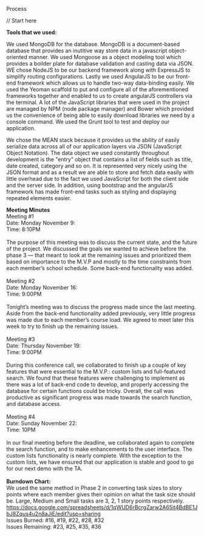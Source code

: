 Process

// Start here

<b>Tools that we used:</b> 

  We used MongoDB for the database. MongoDB is a document-based database that provides an inutitive way store data in a javascript object-oriented manner. We used Mongoose as a object modeling tool which provides a boilder plate for database validation and casting data via JSON. WE chose NodeJS to be our backend framework along with ExpressJS to simplify routing configurations. Lastly we used AngularJS to be our front-end framework which allows us to handle two-way data-binding easily. We used the Yeoman scaffold to put and configure all of the aforementioned frameworks together and enabled to us to create angularJS controllers via the terminal. A lot of the JavaScript libraries that were used in the project are managed by NPM (node package manager) and Bower which provided us the convenience of being able to easily download libraries we need by a console command. We used the Grunt tool to test and deploy our application.
  
  
  We chose the MEAN stack because it provides us the ability of easily serialize data across all of our application layers via JSON (JavaScript Object Notation). The data object we used constantly throughout development is the "entry" object that contains a list of fields such as title, date created, category and so on. It is represented very nicely using the JSON format and as a result we are able to store and fetch data easily with little overhead due to the fact we used JavaScript for both the client side and the server side. In addition, using bootstrap and the angularJS framework has made front-end tasks such as styling and displaying repeated elements easier. 

<b>Meeting Minutes</b> <br>
Meeting #1 <br>
Date: Monday November 9: <br>
Time: 8:10PM <br>
<br>
The purpose of this meeting was to discuss the current state, and the future of the project. We discussed the goals we wanted to achieve before the phase 3 — that meant to look at the remaining issues and prioritized them based on importance to the M.V.P and mostly to the time constraints from each member’s school schedule. Some back-end functionality was added.<br>
<br>
Meeting #2<br>
Date: Monday November 16:<br>
Time: 9:00PM<br>
<br>
Tonight’s meeting was to discuss the progress made since the last meeting. Aside from the back-end functionality added previously, very little progress was made due to each member’s course load. We agreed to meet later this week to try to finish up the remaining issues.<br>
<br>
Meeting #3<br>
Date: Thursday November 19:<br>
Time: 9:00PM<br>
<br>
During this conference call, we collaborated to finish up a couple of key features that were essential to the M.V.P.: custom lists and full-featured search. We found that these features were challenging to implement as there was a lot of back-end code to develop, and properly accessing the database for certain functions could be tricky. Overall, the call was productive as significant progress was made towards the search function, and database access.<br>
<br>
Meeting #4<br>
Date: Sunday November 22:<br>
Time: 10PM<br>
<br>
In our final meeting before the deadline, we collaborated again to complete the search function, and to make enhancements to the user interface. The custom lists functionality is nearly complete. With the exception to the custom lists, we have ensured that our application is stable and good to go for our next demo with the TA.<br>
<br>
<b>Burndown Chart:</b> <br>
We used the same method in Phase 2 in converting task sizes to story points where each member gives their opinion on what the task size should be. Large, Medium and Small tasks are 3, 2, 1 story points respectively. <br>
https://docs.google.com/spreadsheets/d/1qWUD6rBcrgZarw2A65it4BdBE1JbJ8Zqus4u2n8aJiE/edit?usp=sharing <br>
Issues Burned: #16, #19, #22, #28, #32 <br>
Issues Remaining: #23, #25, #35, #36
